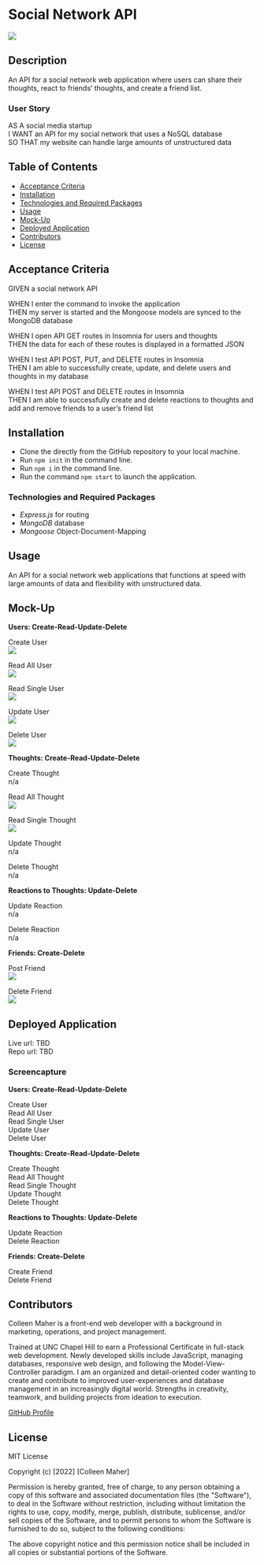 # Social Network API
<a href="#license"><img src="https://img.shields.io/badge/license-mit-informational"></img></a>

## Description
An API for a social network web application where users can share their thoughts, react to friends’ thoughts, and create a friend list.

### User Story
AS A social media startup <br>
I WANT an API for my social network that uses a NoSQL database <br>
SO THAT my website can handle large amounts of unstructured data

## Table of Contents
- <a href="#acceptance-criteria">Acceptance Criteria</a>
- <a href="#installation">Installation</a>
- <a href="#technologies-and-required-packages">Technologies and Required Packages</a>
- <a href="#usage">Usage</a>
- <a href="#mock-up">Mock-Up</a>
- <a href="#deployed-application">Deployed Application</a>
- <a href="contributors">Contributors</a>
- <a href="#license">License</a>


## Acceptance Criteria
GIVEN a social network API

WHEN I enter the command to invoke the application <br>
THEN my server is started and the Mongoose models are synced to the MongoDB database

WHEN I open API GET routes in Insomnia for users and thoughts <br>
THEN the data for each of these routes is displayed in a formatted JSON

WHEN I test API POST, PUT, and DELETE routes in Insomnia <br>
THEN I am able to successfully create, update, and delete users and thoughts in my database

WHEN I test API POST and DELETE routes in Insomnia <br>
THEN I am able to successfully create and delete reactions to thoughts and add and remove friends to a user’s friend list

## Installation
- Clone the directly from the GitHub repository to your local machine.
- Run `npm init` in the command line.
- Run `npm i` in the command line.
- Run the command `npm start` to launch the application.

### Technologies and Required Packages
- *Express.js* for routing
- *MongoDB* database
- *Mongoose* Object-Document-Mapping

## Usage
An API for a social network web applications that functions at speed with large amounts of data and flexibility with unstructured data.

## Mock-Up
**Users: Create-Read-Update-Delete**

Create User<br>
<img src="./images/mockups/create-user.png">

Read All User<br>
<img src="./images/mockups/get-users.png">

Read Single User<br>
<img src="./images/mockups/get-single-user.png">

Update User<br>
<img src="./images/mockups/update-user.png">

Delete User<br>
<img src="./images/mockups/delete-user.png">

**Thoughts: Create-Read-Update-Delete**

Create Thought<br>
n/a

Read All Thought<br>
<img src="./images/mockups/get-thoughts.png">

Read Single Thought<br>
<img src="./images/mockups/get-single-thought.png">

Update Thought<br>
n/a

Delete Thought<br>
n/a

**Reactions to Thoughts: Update-Delete**

Update Reaction<br>
n/a

Delete Reaction<br>
n/a

**Friends: Create-Delete**

Post Friend<br>
<img src="./images/mockups/update-friend-list.png">

Delete Friend<br>
<img src="./images/mockups/delete-friend.png">

## Deployed Application
Live url: TBD<br>
Repo url: TBD

### Screencapture
**Users: Create-Read-Update-Delete**

Create User<br>
Read All User<br>
Read Single User<br>
Update User<br>
Delete User<br>

**Thoughts: Create-Read-Update-Delete**

Create Thought<br>
Read All Thought<br>
Read Single Thought<br>
Update Thought<br>
Delete Thought<br>

**Reactions to Thoughts: Update-Delete**

Update Reaction<br>
Delete Reaction<br>

**Friends: Create-Delete**

Create Friend<br>
Delete Friend<br>

## Contributors
Colleen Maher is a front-end web developer with a background in marketing, operations, and project management.

Trained at UNC Chapel Hill to earn a Professional Certificate in full-stack web development. Newly developed skills include JavaScript, managing databases, responsive web design, and following the Model-View-Controller paradigm. I am an organized and detail-oriented coder wanting to create and contribute to improved user-experiences and database management in an increasingly digital world. Strengths in creativity, teamwork, and building projects from ideation to execution.

<a href="https://github.com/cpm-128" target="_blank">GitHub Profile</a>

## License
MIT License

Copyright (c) [2022] [Colleen Maher]

Permission is hereby granted, free of charge, to any person obtaining a copy
of this software and associated documentation files (the "Software"), to deal
in the Software without restriction, including without limitation the rights
to use, copy, modify, merge, publish, distribute, sublicense, and/or sell
copies of the Software, and to permit persons to whom the Software is
furnished to do so, subject to the following conditions:

The above copyright notice and this permission notice shall be included in all
copies or substantial portions of the Software.